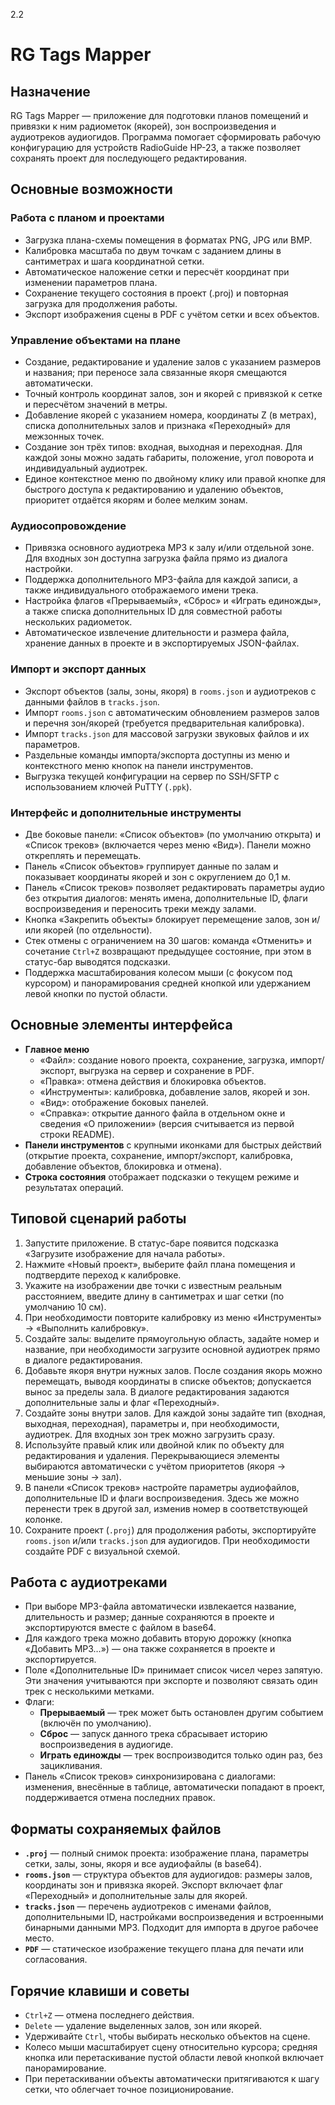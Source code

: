 2.2
# RG Tags Mapper

## Назначение
RG Tags Mapper — приложение для подготовки планов помещений и привязки к ним радиометок (якорей), зон воспроизведения и аудиотреков аудиогидов. Программа помогает сформировать рабочую конфигурацию для устройств RadioGuide HP-23, а также позволяет сохранять проект для последующего редактирования.

## Основные возможности
### Работа с планом и проектами
- Загрузка плана-схемы помещения в форматах PNG, JPG или BMP.
- Калибровка масштаба по двум точкам с заданием длины в сантиметрах и шага координатной сетки.
- Автоматическое наложение сетки и пересчёт координат при изменении параметров плана.
- Сохранение текущего состояния в проект (.proj) и повторная загрузка для продолжения работы.
- Экспорт изображения сцены в PDF с учётом сетки и всех объектов.

### Управление объектами на плане
- Создание, редактирование и удаление залов с указанием размеров и названия; при переносе зала связанные якоря смещаются автоматически.
- Точный контроль координат залов, зон и якорей с привязкой к сетке и пересчётом значений в метры.
- Добавление якорей с указанием номера, координаты Z (в метрах), списка дополнительных залов и признака «Переходный» для межзонных точек.
- Создание зон трёх типов: входная, выходная и переходная. Для каждой зоны можно задать габариты, положение, угол поворота и индивидуальный аудиотрек.
- Единое контекстное меню по двойному клику или правой кнопке для быстрого доступа к редактированию и удалению объектов, приоритет отдаётся якорям и более мелким зонам.

### Аудиосопровождение
- Привязка основного аудиотрека MP3 к залу и/или отдельной зоне. Для входных зон доступна загрузка файла прямо из диалога настройки.
- Поддержка дополнительного MP3-файла для каждой записи, а также индивидуального отображаемого имени трека.
- Настройка флагов «Прерываемый», «Сброс» и «Играть единожды», а также списка дополнительных ID для совместной работы нескольких радиометок.
- Автоматическое извлечение длительности и размера файла, хранение данных в проекте и в экспортируемых JSON-файлах.

### Импорт и экспорт данных
- Экспорт объектов (залы, зоны, якоря) в `rooms.json` и аудиотреков с данными файлов в `tracks.json`.
- Импорт `rooms.json` с автоматическим обновлением размеров залов и перечня зон/якорей (требуется предварительная калибровка).
- Импорт `tracks.json` для массовой загрузки звуковых файлов и их параметров.
- Раздельные команды импорта/экспорта доступны из меню и контекстного меню кнопок на панели инструментов.
- Выгрузка текущей конфигурации на сервер по SSH/SFTP с использованием ключей PuTTY (`.ppk`).

### Интерфейс и дополнительные инструменты
- Две боковые панели: «Список объектов» (по умолчанию открыта) и «Список треков» (включается через меню «Вид»). Панели можно откреплять и перемещать.
- Панель «Список объектов» группирует данные по залам и показывает координаты якорей и зон с округлением до 0,1 м.
- Панель «Список треков» позволяет редактировать параметры аудио без открытия диалогов: менять имена, дополнительные ID, флаги воспроизведения и переносить треки между залами.
- Кнопка «Закрепить объекты» блокирует перемещение залов, зон и/или якорей (по отдельности).
- Стек отмены с ограничением на 30 шагов: команда «Отменить» и сочетание `Ctrl+Z` возвращают предыдущее состояние, при этом в статус-бар выводятся подсказки.
- Поддержка масштабирования колесом мыши (с фокусом под курсором) и панорамирования средней кнопкой или удержанием левой кнопки по пустой области.

## Основные элементы интерфейса
- **Главное меню**
  - «Файл»: создание нового проекта, сохранение, загрузка, импорт/экспорт, выгрузка на сервер и сохранение в PDF.
  - «Правка»: отмена действия и блокировка объектов.
  - «Инструменты»: калибровка, добавление залов, якорей и зон.
  - «Вид»: отображение боковых панелей.
  - «Справка»: открытие данного файла в отдельном окне и сведения «О приложении» (версия считывается из первой строки README).
- **Панели инструментов** с крупными иконками для быстрых действий (открытие проекта, сохранение, импорт/экспорт, калибровка, добавление объектов, блокировка и отмена).
- **Строка состояния** отображает подсказки о текущем режиме и результатах операций.

## Типовой сценарий работы
1. Запустите приложение. В статус-баре появится подсказка «Загрузите изображение для начала работы».
2. Нажмите «Новый проект», выберите файл плана помещения и подтвердите переход к калибровке.
3. Укажите на изображении две точки с известным реальным расстоянием, введите длину в сантиметрах и шаг сетки (по умолчанию 10 см).
4. При необходимости повторите калибровку из меню «Инструменты» → «Выполнить калибровку».
5. Создайте залы: выделите прямоугольную область, задайте номер и название, при необходимости загрузите основной аудиотрек прямо в диалоге редактирования.
6. Добавьте якоря внутри нужных залов. После создания якорь можно перемещать, выводя координаты в списке объектов; допускается вынос за пределы зала. В диалоге редактирования задаются дополнительные залы и флаг «Переходный».
7. Создайте зоны внутри залов. Для каждой зоны задайте тип (входная, выходная, переходная), параметры и, при необходимости, аудиотрек. Для входных зон трек можно загрузить сразу.
8. Используйте правый клик или двойной клик по объекту для редактирования и удаления. Перекрывающиеся элементы выбираются автоматически с учётом приоритетов (якоря → меньшие зоны → зал).
9. В панели «Список треков» настройте параметры аудиофайлов, дополнительные ID и флаги воспроизведения. Здесь же можно перенести трек в другой зал, изменив номер в соответствующей колонке.
10. Сохраните проект (`.proj`) для продолжения работы, экспортируйте `rooms.json` и/или `tracks.json` для аудиогидов. При необходимости создайте PDF с визуальной схемой.

## Работа с аудиотреками
- При выборе MP3-файла автоматически извлекается название, длительность и размер; данные сохраняются в проекте и экспортируются вместе с файлом в base64.
- Для каждого трека можно добавить вторую дорожку (кнопка «Добавить MP3…») — она также сохраняется в проекте и экспортируется.
- Поле «Дополнительные ID» принимает список чисел через запятую. Эти значения учитываются при экспорте и позволяют связать один трек с несколькими метками.
- Флаги:
  - **Прерываемый** — трек может быть остановлен другим событием (включён по умолчанию).
  - **Сброс** — запуск данного трека сбрасывает историю воспроизведения в аудиогиде.
  - **Играть единожды** — трек воспроизводится только один раз, без зацикливания.
- Панель «Список треков» синхронизирована с диалогами: изменения, внесённые в таблице, автоматически попадают в проект, поддерживается отмена последних правок.

## Форматы сохраняемых файлов
- **`.proj`** — полный снимок проекта: изображение плана, параметры сетки, залы, зоны, якоря и все аудиофайлы (в base64).
- **`rooms.json`** — структура объектов для аудиогидов: размеры залов, координаты зон и привязка якорей. Экспорт включает флаг «Переходный» и дополнительные залы для якорей.
- **`tracks.json`** — перечень аудиотреков с именами файлов, дополнительными ID, настройками воспроизведения и встроенными бинарными данными MP3. Подходит для импорта в другое рабочее место.
- **`PDF`** — статическое изображение текущего плана для печати или согласования.

## Горячие клавиши и советы
- `Ctrl+Z` — отмена последнего действия.
- `Delete` — удаление выделенных залов, зон или якорей.
- Удерживайте `Ctrl`, чтобы выбирать несколько объектов на сцене.
- Колесо мыши масштабирует сцену относительно курсора; средняя кнопка или перетаскивание пустой области левой кнопкой включает панорамирование.
- При перетаскивании объекты автоматически притягиваются к шагу сетки, что облегчает точное позиционирование.


